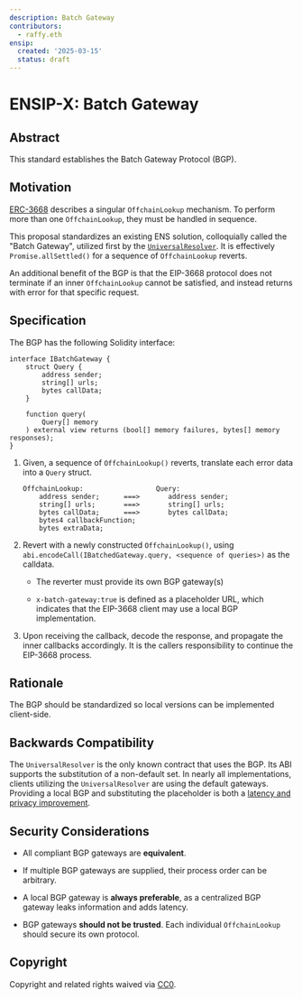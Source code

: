 ```yaml
---
description: Batch Gateway
contributors:
  - raffy.eth
ensip:
  created: '2025-03-15'
  status: draft
---
```


# ENSIP-X: Batch Gateway

## Abstract

This standard establishes the Batch Gateway Protocol (BGP).

## Motivation

[ERC-3668](https://eips.ethereum.org/EIPS/eip-3668) describes a singular `OffchainLookup` mechanism.  To perform more than one `OffchainLookup`, they must be handled in sequence.

This proposal standardizes an existing ENS solution, colloquially called the "Batch Gateway", utilized first by the [`UniversalResolver`](https://github.com/ensdomains/ens-contracts/blob/staging/contracts/utils/UniversalResolver.sol).  It is effectively `Promise.allSettled()` for a sequence of `OffchainLookup` reverts.

An additional benefit of the BGP is that the EIP-3668 protocol does not terminate if an inner `OffchainLookup` cannot be satisfied, and instead returns with error for that specific request.

## Specification

The BGP has the following Solidity interface:

```solidity
interface IBatchGateway {
    struct Query {
        address sender;
        string[] urls;
        bytes callData;
    }

    function query(
        Query[] memory
    ) external view returns (bool[] memory failures, bytes[] memory responses);
}
```

1. Given, a sequence of `OffchainLookup()` reverts, translate each error data into a `Query` struct. 

	```
	OffchainLookup:                  Query:
		address sender;      ===>       address sender;
		string[] urls;       ===>       string[] urls;
		bytes callData;      ===>       bytes callData;
		bytes4 callbackFunction;
		bytes extraData;
	```

1. Revert with a newly constructed `OffchainLookup()`, using `abi.encodeCall(IBatchedGateway.query, <sequence of queries>)` as the calldata.

	* The reverter must provide its own BGP gateway(s)

	* `x-batch-gateway:true` is defined as a placeholder URL, which indicates that the EIP-3668 client may use a local BGP implementation.

1. Upon receiving the callback, decode the response, and propagate the inner callbacks accordingly.  It is the callers responsibility to continue the EIP-3668 process.

## Rationale

The BGP should be standardized so local versions can be implemented client-side.

## Backwards Compatibility

The `UniversalResolver` is the only known contract that uses the BGP.  Its ABI supports the substitution of a non-default set.  In nearly all implementations, clients utilizing the `UniversalResolver` are using the default gateways.  Providing a local BGP and substituting the placeholder is both a [latency and privacy improvement](#security-considerations).

## Security Considerations

* All compliant BGP gateways are **equivalent**.  

* If multiple BGP gateways are supplied, their process order can be arbitrary.

* A local BGP gateway is **always preferable**, as a centralized BGP gateway leaks information and adds latency.

* BGP gateways **should not be trusted**.  Each individual `OffchainLookup` should secure its own protocol.


## Copyright

<!-- Just leave this how it is -->
Copyright and related rights waived via [CC0](https://creativecommons.org/publicdomain/zero/1.0/).
